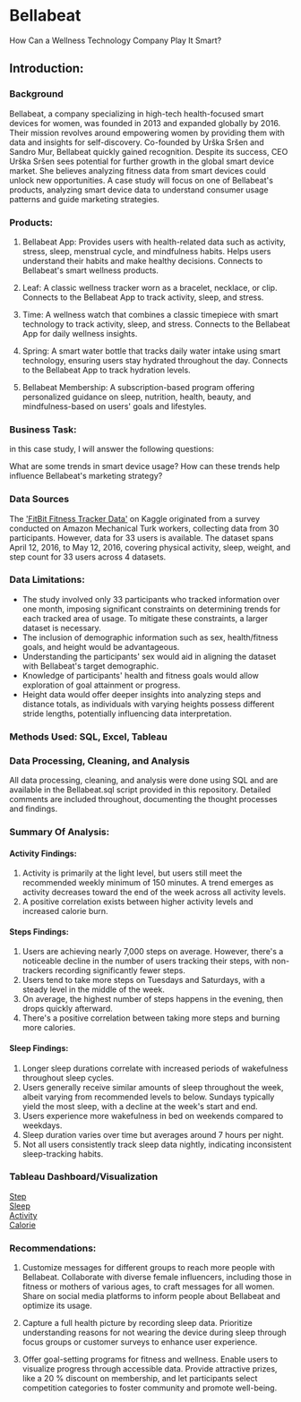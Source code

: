 # Bellabeat
How Can a Wellness Technology Company Play It Smart?


## Introduction:
### Background
Bellabeat, a company specializing in high-tech health-focused smart devices for women, was founded in 2013 and expanded globally by 2016. Their mission revolves around empowering women by providing them with data and insights for self-discovery. Co-founded by Urška Sršen and Sandro Mur, Bellabeat quickly gained recognition. Despite its success, CEO Urška Sršen sees potential for further growth in the global smart device market. She believes analyzing fitness data from smart devices could unlock new opportunities. A case study will focus on one of Bellabeat's products, analyzing smart device data to understand consumer usage patterns and guide marketing strategies.

### Products: 
1. Bellabeat App: Provides users with health-related data such as activity, stress, sleep, menstrual cycle, and mindfulness habits. Helps users understand their habits and make healthy decisions. Connects to Bellabeat's smart wellness products.

2. Leaf: A classic wellness tracker worn as a bracelet, necklace, or clip. Connects to the Bellabeat App to track activity, sleep, and stress.

3. Time: A wellness watch that combines a classic timepiece with smart technology to track activity, sleep, and stress. Connects to the Bellabeat App for daily wellness insights.

4. Spring: A smart water bottle that tracks daily water intake using smart technology, ensuring users stay hydrated throughout the day. Connects to the Bellabeat App to track hydration levels.

5. Bellabeat Membership: A subscription-based program offering personalized guidance on sleep, nutrition, health, beauty, and mindfulness-based on users' goals and lifestyles.

### Business Task: 
in this case study, I will answer the following questions:

What are some trends in smart device usage?
How can these trends help influence Bellabeat's marketing strategy?

### Data Sources
The ['FitBit Fitness Tracker Data'](https://www.kaggle.com/datasets/arashnic/fitbit) on Kaggle originated from a survey conducted on Amazon Mechanical Turk workers, collecting data from 30 participants. However, data for 33 users is available. The dataset spans April 12, 2016, to May 12, 2016, covering physical activity, sleep, weight, and step count for 33 users across 4 datasets. 

### Data Limitations:

- The study involved only 33 participants who tracked information over one month, imposing significant constraints on determining trends for each tracked area of usage. To 
  mitigate these constraints, a larger dataset is necessary.
- The inclusion of demographic information such as sex, health/fitness goals, and height would be advantageous.
- Understanding the participants' sex would aid in aligning the dataset with Bellabeat's target demographic.
- Knowledge of participants' health and fitness goals would allow exploration of goal attainment or progress.
- Height data would offer deeper insights into analyzing steps and distance totals, as individuals with varying heights possess different stride lengths, potentially 
  influencing data interpretation.


### Methods Used: SQL, Excel, Tableau

### Data Processing, Cleaning, and Analysis 
All data processing, cleaning, and analysis were done using SQL and are available in the Bellabeat.sql script provided in this repository. Detailed comments are included throughout, documenting the thought processes and findings.

### Summary Of Analysis:
#### Activity Findings:
 1. Activity is primarily at the light level, but users still meet the recommended weekly minimum of 150 minutes. A trend emerges as activity decreases toward the end of the week across all activity levels.
 2. A positive correlation exists between higher activity levels and increased calorie burn.

#### Steps Findings:
1. Users are achieving nearly 7,000 steps on average. However, there's a noticeable decline in the number of users tracking their steps, with non-trackers recording 
significantly fewer steps.
2. Users tend to take more steps on Tuesdays and Saturdays, with a steady level in the middle of the week.
3. On average, the highest number of steps happens in the evening, then drops quickly afterward.
4. There's a positive correlation between taking more steps and burning more calories.

#### Sleep Findings: 
1. Longer sleep durations correlate with increased periods of wakefulness throughout sleep cycles.
2. Users generally receive similar amounts of sleep throughout the week, albeit varying from recommended levels to below. Sundays typically yield the most sleep, with a decline at the week's start and end.
3. Users experience more wakefulness in bed on weekends compared to weekdays.
4. Sleep duration varies over time but averages around 7 hours per night.
5. Not all users consistently track sleep data nightly, indicating inconsistent sleep-tracking habits.






### Tableau Dashboard/Visualization
   [Step](https://public.tableau.com/shared/Q99CTHTBB?:display_count=n&:origin=viz_share_link)  
   [Sleep](https://public.tableau.com/shared/N5YHNPS3X?:display_count=n&:origin=viz_share_link)  
   [Activity](https://public.tableau.com/shared/TBKWJCRSY?:display_count=n&:origin=viz_share_link)  
   [Calorie](https://public.tableau.com/shared/WS35K443Z?:display_count=n&:origin=viz_share_link)

### Recommendations: 
1.	Customize messages for different groups to reach more people with Bellabeat. Collaborate with diverse female influencers, including those in fitness or mothers of various ages, to craft messages for all women. Share on social media platforms to inform people about Bellabeat and optimize its usage.
  
2.	Capture a full health picture by recording sleep data. Prioritize understanding reasons for not wearing the device during sleep through focus groups or customer surveys to enhance user experience.
  
3.	Offer goal-setting programs for fitness and wellness. Enable users to visualize progress through accessible data. Provide attractive prizes, like a 20 % discount on membership, and let participants select competition categories to foster community and promote well-being.




